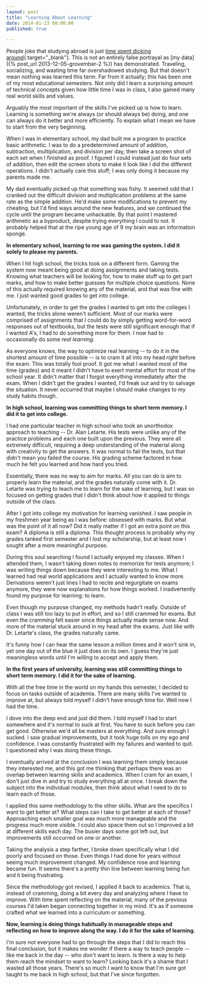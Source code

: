 ```yaml
---
layout: post
title: "Learning About Learning"
date: 2014-01-23 00:00:00
published: true

---
```


People joke that studying abroad is just [time spent dicking around](http://www.theonion.com/articles/report-more-colleges-offering-dickaround-abroad-pr,18092/){:target="_blank"}. This is not an entirely false portrayal as [my data]({% post_url 2013-12-05-grovember-2 %}) has demonstrated. Traveling, socializing, and wasting time far overshadowed studying. But that doesn't mean nothing was learned this term. Far from it actually; this has been one of my most educational semesters. Not only did I learn a surprising amount of technical concepts given how little time I was in class, I also gained many real world skills and values.

Arguably the most important of the skills I've picked up is how to learn. 
Learning is something we're always (or should always be) doing, and one can 
always do it better and more efficiently. To explain what I mean we have to 
start from the very beginning.

When I was in elementary school, my dad built me a program to practice basic 
arithmetic. I was to do a predetermined amount of addition, subtraction, 
multiplication, and division per day, then take a screen shot of each set when I 
finished as proof. I figured I could instead just do four sets of addition, then 
edit the screen shots to make it look like I did the different operations. I 
didn't actually care this stuff; I was only doing it because my parents made me.

My dad eventually picked up that something was fishy. It seemed odd that I 
cranked out the difficult division and multiplication problems at the same rate 
as the simple addition. He'd make some modifications to prevent my cheating, but 
I'd find ways around the new features, and we continued the cycle until the 
program became unhackable. By that point I mastered arithmetic as a byproduct, 
despite trying everything I could to not. It probably helped that at the ripe 
young age of 9 my brain was an information sponge.

__In elementary school, learning to me was gaming the system. I did it solely to 
please my parents.__

When I hit high school, the tricks took on a different form. Gaming the system 
now meant being good at doing assignments and taking tests. Knowing what 
teachers will be looking for, how to make stuff up to get part marks, and how to 
make better guesses for multiple choice questions. None of this actually 
required knowing any of the material, and that was fine with me. I just wanted 
good grades to get into college.

Unfortunately, in order to get the grades I wanted to get into the colleges I 
wanted, the tricks alone weren't sufficient. Most of our marks were comprised of 
assignments that I could do by simply getting word-for-word responses out of 
textbooks, but the tests were still significant enough that if I wanted A's, I 
had to do something more for them. I now had to occasionally do some _real 
learning_.

As everyone knows, the way to optimize real learning -- to do it in the shortest 
amount of time possible -- is to cram it all into my head _right_ before the 
exam. This was totally fool proof. It got me what I wanted most of the time 
(grades) and it meant I didn't have to exert mental effort for most of the 
school year. It didn't matter that I forgot everything immediately after the 
exam. When I didn't get the grades I wanted, I'd freak out and try to salvage 
the situation. It never occurred that maybe I should make changes to my study 
habits though.

__In high school, learning was committing things to short term memory. I did it 
to get into college.__

I had one particular teacher in high school who took an unorthodox approach to 
teaching -- Dr. Alan Letarte. His tests were unlike any of the practice problems 
and each one built upon the previous. They were all extremely difficult, 
requiring a deep understanding of the material along with creativity to get the 
answers. It was normal to fail the tests, but that didn't mean you failed the 
course. His grading scheme factored in how much he felt you learned and how hard 
you tried.

Essentially, there was no way to aim for marks. All you can do is aim to 
properly learn the material, and the grades naturally come with it. Dr. Letarte 
was trying to teach me to learn for the sake of learning, but I was so focused 
on getting grades that I didn't think about how it applied to things outside of 
the class.

After I got into college my motivation for learning vanished. I saw people in my 
freshmen year being as I was before: obsessed with marks. But what was the point 
of it all now? Did it really matter if I got an extra point on this exam?  A 
diploma is still a diploma. This thought process is probably why my grades 
tanked first semester and I lost my scholarship, but at least now I sought after 
a more meaningful purpose.

During this soul searching I found I actually enjoyed my classes. When I 
attended them, I wasn't taking down notes to memorize for tests anymore; I was 
writing things down because they were interesting to me. What I learned had real 
world applications and I actually wanted to know more. Derivations weren't just 
lines I had to recite and regurgitate on exams anymore, they were now 
explanations for how things worked. I inadvertently found my purpose for 
learning: to learn.

Even though my purpose changed, my methods hadn't really. Outside of class I was 
still too lazy to put in effort, and so I still crammed for exams.  But even the 
cramming felt easier since things actually made sense now. And more of the 
material stuck around in my head after the exams. Just like with Dr. Letarte's 
class, the grades naturally came.

It's funny how I can hear the same lesson a million times and it won't sink in, 
yet one day out of the blue it just does on its own. I guess they're just 
meaningless words until I'm willing to accept and apply them.

__In the first years of university, learning was still committing things to 
short term memory. I did it for the sake of learning.__

With all the free time in the world on my hands this semester, I decided to 
focus on tasks outside of academia. There are many skills I've wanted to improve 
at, but always told myself I didn't have enough time for. Well now I had the 
time.

I dove into the deep end and just did them. I told myself I had to start 
somewhere and it's normal to suck at first. You have to suck before you can get 
good.  Otherwise we'd all be masters at everything. And sure enough I sucked. I 
saw gradual improvements, but it took huge tolls on my ego and confidence. I was 
constantly frustrated with my failures and wanted to quit. I questioned why I 
was doing these things.

I eventually arrived at the conclusion I was learning them simply because they 
interested me, and this got me thinking that perhaps there was an overlap 
between learning skills and academics. When I cram for an exam, I don't just 
dive in and try to study everything all at once. I break down the subject into 
the individual modules, then think about what I need to do to learn each of 
those.

I applied this same methodology to the other skills. What are the specifics I 
want to get better at? What steps can I take to get better at each of those? 
Approaching each smaller goal was much more manageable and the progress much 
more visible. I could also space them out so I improved a bit at different 
skills each day. The busier days some got left out, but improvements still 
occurred on one or another.

Taking the analysis a step farther, I broke down specifically what I did poorly 
and focused on those.  Even things I had done for years without seeing much 
improvement changed. My confidence rose and learning became fun. It seems 
there's a pretty thin line between learning being fun and it being frustrating.

Since the methodology got revised, I applied it back to academics. That is, 
instead of cramming, doing a bit every day and analyzing where I have to 
improve. With time spent reflecting on the material, many of the previous 
courses I'd taken began connecting together in my mind. It's as if someone 
crafted what we learned into a curriculum or something.

__Now, learning is doing things habitually in manageable steps and
reflecting on how to improve along the way. I do it for the sake of learning.__

I'm sure not everyone had to go through the steps that I did to reach this final 
conclusion, but it makes me wonder if there a way to teach people -- like me 
back in the day -- who don't want to learn. Is there a way to help them reach 
the mindset to want to learn? Looking back it's a shame that I wasted all those 
years. There's so much I want to know that I'm sure got taught to me back in 
high school, but that I've since forgotten.
